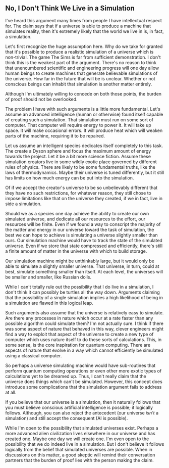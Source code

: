 ## No, I Don't Think We Live in a Simulation

I've heard this argument many times from people I have intellectual respect for.  The claim says that if a universe is able to produce a machine that simulates reality, then it's extremely likely that the world we live in is, in fact, a simulation.

Let's first recognize the huge assumption here.  Why do we take for granted that it's possible to produce a realistic simulation of a universe which is non-trivial.  The game The Sims is far from sufficient demonstration.  I don't think this is the weakest part of the argument.  There's no reason to think that unencumbered scientific and engineering progress will one day allow human beings to create machines that generate believable simulations of the universe.  How far in the future that will be is unclear.  Whether or not conscious beings can inhabit that simulation is another matter entirely.

Although I'm ultimately willing to concede on both those points, the burden of proof should not be overlooked.

The problem I have with such arguments is a little more fundamental.  Let's assume an advanced intelligence (human or otherwise) found itself capable of creating such a simulation.  That simulation must run on some sort of computer.  That computer will require energy to power it.  It will take up space.  It will make occasional errors.  It will produce heat which will weaken parts of the machine, requiring it to be repaired.

Let us assume an intelligent species dedicates itself completely to this task.  The create a Dyson sphere and focus the maximum amount of energy towards the project.  Let it be a bit more science fiction.  Assume these simulation creators live in some wildly exotic place governed by different rules of physics.  There are likely to be some fundamental truths, like the laws of thermodynamics.  Maybe their universe is tuned differently, but it still has limits on how much energy can be put into the simulation.

Of if we accept the creator's universe to be so unbelievably different that they have no such restrictions, for whatever reason, they still chose to impose limitations like that on the universe they created, if we in fact, live in side a simulation.

Should we as a species one day achieve the ability to create our own simulated universe, and dedicate all our resources to the effort, our resources will be finite.  Even if we found a way to conscript the majority of the matter and energy in our universe toward the task of simulation, the best we can hope to achieve is simulating a universe slightly smaller than ours.  Our simulation machine would have to track the state of the simulated universe.  Even if we store that state compressed and efficiently, there's still a finite amount of matter in the universe with which to build storage.

Our simulation machine might be unthinkably large, but it would only be able to simulate a slightly smaller universe.  That universe, in turn, could at best, simulate something smaller than itself.  At each level, the universes will be smaller and smaller, like Russian dolls.  

While I can't totally rule out the possibility that I do live in a simulation, I don't think it can possibly be turtles all the way down.  Arguments claiming that the possibility of a single simulation implies a high likelihood of being in a simulation are flawed in this logical leap.

Such arguments also assume that the universe is relatively easy to simulate.  Are there any processes in nature which occur at a rate faster than any possible algorithm could simulate them?  I'm not actually sure.  I think if there was some aspect of nature that behaved in this way, clever engineers might find a way to exploit that aspect of the universe to create a new type of computer which uses nature itself to do these sorts of calculations.  This, in some sense, is the core inspiration for quantum computing.  There are aspects of nature that evolve in a way which cannot efficiently be simulated using a classical computer.

So perhaps a universe simulating machine would have sub-routines that perform quantum computing operations or even other more exotic types of calculations yet to be dreamed up.  Thus, I can't really claim that the universe does things which can't be simulated.  However, this concept does introduce some complications that the simulation argument fails to address at all.

If you believe that our universe is a simulation, then it naturally follows that you must believe conscious artificial intelligence is possible; it logically follows.  Although, you can also reject the antecedent (our universe *isn't* a simulation) and still accept the consequent (AI is possible).

While I'm open to the possibility that simulated universes exist.  Perhaps a more advanced alien civilization lives elsewhere in our universe and has created one.  Maybe one day we will create one.  I'm even open to the possibility that we do indeed live in a simulation.  But I don't believe it follows logically from the belief that simulated universes are possible.  When in discussions on this matter, a good skeptic will remind their conversation partners that the burden of proof lies with the person making the claim.
